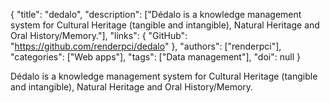 {
  "title": "dedalo",
  "description": ["Dédalo is a knowledge management system for Cultural Heritage (tangible and intangible), Natural Heritage and Oral History/Memory."],
  "links": {
    "GitHub": "https://github.com/renderpci/dedalo"
  },
  "authors": ["renderpci"],
  "categories": ["Web apps"],
  "tags": ["Data management"],
  "doi": null
}

<!-- Generated by csv2md.R – do not edit by hand -->

Dédalo is a knowledge management system for Cultural Heritage (tangible and intangible), Natural Heritage and Oral History/Memory.